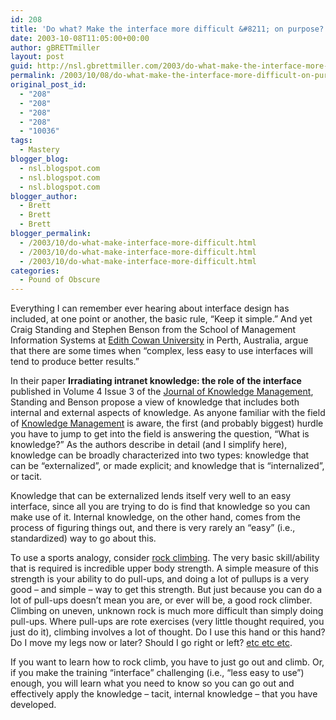 ```yaml
---
id: 208
title: 'Do what? Make the interface more difficult &#8211; on purpose?!?'
date: 2003-10-08T11:05:00+00:00
author: gBRETTmiller
layout: post
guid: http://nsl.gbrettmiller.com/2003/do-what-make-the-interface-more-difficult-on-purpose
permalink: /2003/10/08/do-what-make-the-interface-more-difficult-on-purpose/
original_post_id:
  - "208"
  - "208"
  - "208"
  - "208"
  - "10036"
tags:
  - Mastery
blogger_blog:
  - nsl.blogspot.com
  - nsl.blogspot.com
  - nsl.blogspot.com
blogger_author:
  - Brett
  - Brett
  - Brett
blogger_permalink:
  - /2003/10/do-what-make-interface-more-difficult.html
  - /2003/10/do-what-make-interface-more-difficult.html
  - /2003/10/do-what-make-interface-more-difficult.html
categories:
  - Pound of Obscure
---
```

Everything I can remember ever hearing about interface design has included, at one point or another, the basic rule, &#8220;Keep it simple.&#8221; And yet Craig Standing and Stephen Benson from the School of Management Information Systems at [Edith Cowan University](http://www.ecu.edu.au) in Perth, Australia, argue that there are some times when &#8220;complex, less easy to use interfaces will tend to produce better results.&#8221; 

In their paper **Irradiating intranet knowledge: the role of the interface** published in Volume 4 Issue 3 of the [Journal of Knowledge Management](http://www.emeraldinsight.com/jkm.htm), Standing and Benson propose a view of knowledge that includes both internal and external aspects of knowledge. As anyone familiar with the field of [Knowledge Management](http://www.brint.com/km/) is aware, the first (and probably biggest) hurdle you have to jump to get into the field is answering the question, &#8220;What is knowledge?&#8221; As the authors describe in detail (and I simplify here), knowledge can be broadly characterized into two types: knowledge that can be &#8220;externalized&#8221;, or made explicit; and knowledge that is &#8220;internalized&#8221;, or tacit.

Knowledge that can be externalized lends itself very well to an easy interface, since all you are trying to do is find that knowledge so you can make use of it. Internal knowledge, on the other hand, comes from the process of figuring things out, and there is very rarely an &#8220;easy&#8221; (i.e., standardized) way to go about this.

To use a sports analogy, consider [rock climbing](http://www.google.com/search?sourceid=navclient&ie=UTF-8&oe=UTF-8&q=rock+climbing). The very basic skill/ability that is required is incredible upper body strength. A simple measure of this strength is your ability to do pull-ups, and doing a lot of pullups is a very good &#8211; and simple &#8211; way to get this strength. But just because you can do a lot of pull-ups doesn&#8217;t mean you are, or ever will be, a good rock climber. Climbing on uneven, unknown rock is much more difficult than simply doing pull-ups. Where pull-ups are rote exercises (very little thought required, you just do it), climbing involves a lot of thought. Do I use this hand or this hand? Do I move my legs now or later? Should I go right or left? [etc etc etc](http://dictionary.reference.com/search?q=et%20cetera). 

If you want to learn how to rock climb, you have to just go out and climb. Or, if you make the training &#8220;interface&#8221; challenging (i.e., &#8220;less easy to use&#8221;) enough, you will learn what you need to know so you can go out and effectively apply the knowledge &#8211; tacit, internal knowledge &#8211; that you have developed.